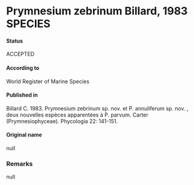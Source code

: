 Prymnesium zebrinum Billard, 1983 SPECIES
=======

#### Status
ACCEPTED

#### According to
World Register of Marine Species

#### Published in
Billard C. 1983. Prymnesium zebrinum sp. nov. et P. annuliferum sp. nov. , deux nouvelles espèces apparentées à P. parvum. Carter (Prymnesiophyceae). Phycologia 22: 141-151.

#### Original name
null

### Remarks
null